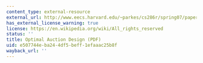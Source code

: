 ```yaml
---
content_type: external-resource
external_url: http://www.eecs.harvard.edu/~parkes/cs286r/spring07/papers/myerson.pdf
has_external_license_warning: true
license: https://en.wikipedia.org/wiki/All_rights_reserved
status: ''
title: Optimal Auction Design (PDF)
uid: e507744e-ba24-4df5-beff-1efaaac25b8f
wayback_url: ''
---
```

